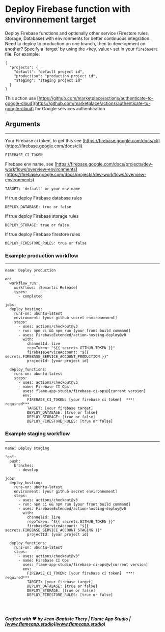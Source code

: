 # Deploy Firebase function with environnement target

Deploy Firebase functions and optionally other service (Firestore rules, Storage, Database) with environments for better continuous integration. Need to deploy to production on one branch, then to development on another? Specify a 'target' by using the <key, value> set in your `firebaserc` file. For example:

```
{
  "projects": {
    "default": "default project id",
    "production": "production project id",
    "staging": "staging project id"
  }
}
```

This action use [https://github.com/marketplace/actions/authenticate-to-google-cloud](https://github.com/marketplace/actions/authenticate-to-google-cloud) for Google services authentication

## Arguments

---

Your Firebase ci token, to get this see [https://firebase.google.com/docs/cli](https://firebase.google.com/docs/cli)

```
FIREBASE_CI_TOKEN
```

Firebase env name, see [https://firebase.google.com/docs/projects/dev-workflows/overview-environments](https://firebase.google.com/docs/projects/dev-workflows/overview-environments)

```
TARGET: 'default' or your env name
```

If true deploy Firebase database rules

```
DEPLOY_DATABASE: true or false
```

If true deploy Firebase storage rules

```
DEPLOY_STORAGE: true or false
```

If true deploy Firebase firestore rules

```
DEPLOY_FIRESTORE_RULES: true or false
```

### Example production workflow

---

```
name: Deploy production

on:
  workflow_run:
    workflows: [Semantic Release]
    types:
      - completed

jobs:
  deploy_hosting:
    runs-on: ubuntu-latest
    environment: [your github secret environnement]
    steps:
      - uses: actions/checkout@v3
      - run: npm ci && npm run [your front build command]
      - uses: FirebaseExtended/action-hosting-deploy@v0
        with:
          channelId: live
          repoToken: "${{ secrets.GITHUB_TOKEN }}"
          firebaseServiceAccount: "${{ secrets.FIREBASE_SERVICE_ACCOUNT_PRODUCTION }}"
          projectId: [your project id]

  deploy_functions:
    runs-on: ubuntu-latest
    steps:
      - uses: actions/checkout@v3
      - name: Firebase CI Ops
        uses: flame-app-studio/firebase-ci-ops@[current version]
        env:
          FIREBASE_CI_TOKEN: [your firebase ci token]  ***! required***
          TARGET: [your firebase target]
          DEPLOY_DATABASE: [true or false]
          DEPLOY_STORAGE: [true or false]
          DEPLOY_FIRESTORE_RULES: [true or false]
```

### Example staging workflow

---

```
name: Deploy staging

"on":
  push:
    branches:
      - develop

jobs:
  deploy_hosting:
    runs-on: ubuntu-latest
    environment: [your github secret environnement]
    steps:
      - uses: actions/checkout@v3
      - run: npm ci && npm run [your front build command]
      - uses: FirebaseExtended/action-hosting-deploy@v0
        with:
          channelId: live
          repoToken: "${{ secrets.GITHUB_TOKEN }}"
          firebaseServiceAccount: "${{ secrets.FIREBASE_SERVICE_ACCOUNT_STAGING }}"
          projectId: [your project id]

  deploy_functions:
    runs-on: ubuntu-latest
    steps:
      - uses: actions/checkout@v3"
      - name: Firebase CI Ops
        uses: flame-app-studio/firebase-ci-ops@v[current version]
        env:
          FIREBASE_CI_TOKEN: [your firebase ci token]  ***! required***
          TARGET: [your firebase target]
          DEPLOY_DATABASE: [true or false]
          DEPLOY_STORAGE: [true or false]
          DEPLOY_FIRESTORE_RULES: [true or false]

```

<br/><br/>

**_Crafted with ❤️ by Jean-Baptiste Thery | Flame App Studio | [www.flameapp.studio](www.flameapp.studio)_**
